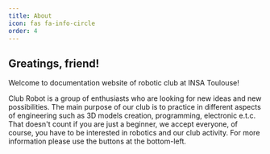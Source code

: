 ```yaml
---
title: About
icon: fas fa-info-circle
order: 4
---
```

## Greatings, friend!

Welcome to documentation website of robotic club at INSA Toulouse!

Club Robot is a group of enthusiasts who are looking for new ideas and new possibilities.
The main purpose of our club is to practice in different aspects of engineering such as 3D models creation, programming, electronic e.t.c.
<br> That doesn't count if you are just a beginner, we accept everyone, of course, you have to be interested in robotics and our club activity.
For more information please use the buttons at the bottom-left.
